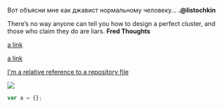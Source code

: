 Вот объясни мне как джавист нормальному человеку...  **.@listochkin**

There’s no way anyone can tell you how to design a perfect cluster, and those who claim they do are liars. **Fred Thoughts**

[a link](http://google.fr)

[a link](http://google.fr "google")

[I'm a relative reference to a repository file](README.md)

![](https://www.google.com/images/branding/googlelogo/1x/googlelogo_color_272x92dp.png)

```js
var a = {};
```